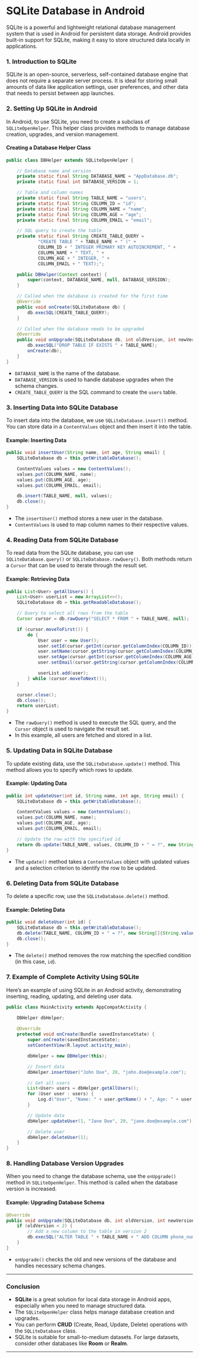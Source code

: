 
# **SQLite Database in Android**

SQLite is a powerful and lightweight relational database management system that is used in Android for persistent data storage. Android provides built-in support for SQLite, making it easy to store structured data locally in applications.

### **1. Introduction to SQLite**

SQLite is an open-source, serverless, self-contained database engine that does not require a separate server process. It is ideal for storing small amounts of data like application settings, user preferences, and other data that needs to persist between app launches.

### **2. Setting Up SQLite in Android**

In Android, to use SQLite, you need to create a subclass of `SQLiteOpenHelper`. This helper class provides methods to manage database creation, upgrades, and version management.

#### **Creating a Database Helper Class**

```java
public class DBHelper extends SQLiteOpenHelper {

    // Database name and version
    private static final String DATABASE_NAME = "AppDatabase.db";
    private static final int DATABASE_VERSION = 1;

    // Table and column names
    private static final String TABLE_NAME = "users";
    private static final String COLUMN_ID = "id";
    private static final String COLUMN_NAME = "name";
    private static final String COLUMN_AGE = "age";
    private static final String COLUMN_EMAIL = "email";

    // SQL query to create the table
    private static final String CREATE_TABLE_QUERY =
            "CREATE TABLE " + TABLE_NAME + " (" +
            COLUMN_ID + " INTEGER PRIMARY KEY AUTOINCREMENT, " +
            COLUMN_NAME + " TEXT, " +
            COLUMN_AGE + " INTEGER, " +
            COLUMN_EMAIL + " TEXT);";

    public DBHelper(Context context) {
        super(context, DATABASE_NAME, null, DATABASE_VERSION);
    }

    // Called when the database is created for the first time
    @Override
    public void onCreate(SQLiteDatabase db) {
        db.execSQL(CREATE_TABLE_QUERY);
    }

    // Called when the database needs to be upgraded
    @Override
    public void onUpgrade(SQLiteDatabase db, int oldVersion, int newVersion) {
        db.execSQL("DROP TABLE IF EXISTS " + TABLE_NAME);
        onCreate(db);
    }
}
```

- `DATABASE_NAME` is the name of the database.
- `DATABASE_VERSION` is used to handle database upgrades when the schema changes.
- `CREATE_TABLE_QUERY` is the SQL command to create the `users` table.

### **3. Inserting Data into SQLite Database**

To insert data into the database, we use `SQLiteDatabase.insert()` method. You can store data in a `ContentValues` object and then insert it into the table.

#### **Example: Inserting Data**

```java
public void insertUser(String name, int age, String email) {
    SQLiteDatabase db = this.getWritableDatabase();

    ContentValues values = new ContentValues();
    values.put(COLUMN_NAME, name);
    values.put(COLUMN_AGE, age);
    values.put(COLUMN_EMAIL, email);

    db.insert(TABLE_NAME, null, values);
    db.close();
}
```

- The `insertUser()` method stores a new user in the database.
- `ContentValues` is used to map column names to their respective values.

### **4. Reading Data from SQLite Database**

To read data from the SQLite database, you can use `SQLiteDatabase.query()` or `SQLiteDatabase.rawQuery()`. Both methods return a `Cursor` that can be used to iterate through the result set.

#### **Example: Retrieving Data**

```java
public List<User> getAllUsers() {
    List<User> userList = new ArrayList<>();
    SQLiteDatabase db = this.getReadableDatabase();

    // Query to select all rows from the table
    Cursor cursor = db.rawQuery("SELECT * FROM " + TABLE_NAME, null);

    if (cursor.moveToFirst()) {
        do {
            User user = new User();
            user.setId(cursor.getInt(cursor.getColumnIndex(COLUMN_ID)));
            user.setName(cursor.getString(cursor.getColumnIndex(COLUMN_NAME)));
            user.setAge(cursor.getInt(cursor.getColumnIndex(COLUMN_AGE)));
            user.setEmail(cursor.getString(cursor.getColumnIndex(COLUMN_EMAIL)));

            userList.add(user);
        } while (cursor.moveToNext());
    }

    cursor.close();
    db.close();
    return userList;
}
```

- The `rawQuery()` method is used to execute the SQL query, and the `Cursor` object is used to navigate the result set.
- In this example, all users are fetched and stored in a list.

### **5. Updating Data in SQLite Database**

To update existing data, use the `SQLiteDatabase.update()` method. This method allows you to specify which rows to update.

#### **Example: Updating Data**

```java
public int updateUser(int id, String name, int age, String email) {
    SQLiteDatabase db = this.getWritableDatabase();

    ContentValues values = new ContentValues();
    values.put(COLUMN_NAME, name);
    values.put(COLUMN_AGE, age);
    values.put(COLUMN_EMAIL, email);

    // Update the row with the specified id
    return db.update(TABLE_NAME, values, COLUMN_ID + " = ?", new String[]{String.valueOf(id)});
}
```

- The `update()` method takes a `ContentValues` object with updated values and a selection criterion to identify the row to be updated.

### **6. Deleting Data from SQLite Database**

To delete a specific row, use the `SQLiteDatabase.delete()` method.

#### **Example: Deleting Data**

```java
public void deleteUser(int id) {
    SQLiteDatabase db = this.getWritableDatabase();
    db.delete(TABLE_NAME, COLUMN_ID + " = ?", new String[]{String.valueOf(id)});
    db.close();
}
```

- The `delete()` method removes the row matching the specified condition (in this case, `id`).

### **7. Example of Complete Activity Using SQLite**

Here’s an example of using SQLite in an Android activity, demonstrating inserting, reading, updating, and deleting user data.

```java
public class MainActivity extends AppCompatActivity {

    DBHelper dbHelper;
    
    @Override
    protected void onCreate(Bundle savedInstanceState) {
        super.onCreate(savedInstanceState);
        setContentView(R.layout.activity_main);

        dbHelper = new DBHelper(this);

        // Insert data
        dbHelper.insertUser("John Doe", 28, "john.doe@example.com");

        // Get all users
        List<User> users = dbHelper.getAllUsers();
        for (User user : users) {
            Log.d("User", "Name: " + user.getName() + ", Age: " + user.getAge());
        }

        // Update data
        dbHelper.updateUser(1, "Jane Doe", 29, "jane.doe@example.com");

        // Delete user
        dbHelper.deleteUser(1);
    }
}
```

### **8. Handling Database Version Upgrades**

When you need to change the database schema, use the `onUpgrade()` method in `SQLiteOpenHelper`. This method is called when the database version is increased.

#### **Example: Upgrading Database Schema**

```java
@Override
public void onUpgrade(SQLiteDatabase db, int oldVersion, int newVersion) {
    if (oldVersion < 2) {
        // Add a new column to the table in version 2
        db.execSQL("ALTER TABLE " + TABLE_NAME + " ADD COLUMN phone_number TEXT");
    }
}
```

- `onUpgrade()` checks the old and new versions of the database and handles necessary schema changes.

---

### **Conclusion**

- **SQLite** is a great solution for local data storage in Android apps, especially when you need to manage structured data.
- The `SQLiteOpenHelper` class helps manage database creation and upgrades.
- You can perform **CRUD** (Create, Read, Update, Delete) operations with the `SQLiteDatabase` class.
- SQLite is suitable for small-to-medium datasets. For large datasets, consider other databases like **Room** or **Realm**.

---

